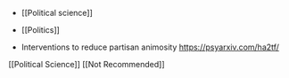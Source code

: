   - [[Political science]]
  - [[Politics]]

  - Interventions to reduce partisan animosity
    https://psyarxiv.com/ha2tf/

[[Political Science]] [[Not Recommended]]